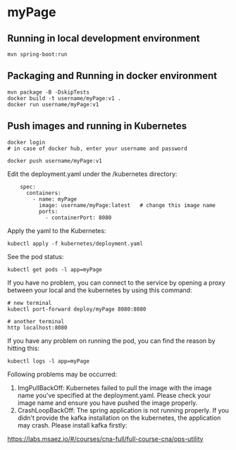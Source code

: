 # myPage

## Running in local development environment

```
mvn spring-boot:run
```

## Packaging and Running in docker environment

```
mvn package -B -DskipTests
docker build -t username/myPage:v1 .
docker run username/myPage:v1
```

## Push images and running in Kubernetes

```
docker login 
# in case of docker hub, enter your username and password

docker push username/myPage:v1
```

Edit the deployment.yaml under the /kubernetes directory:
```
    spec:
      containers:
        - name: myPage
          image: username/myPage:latest   # change this image name
          ports:
            - containerPort: 8080

```

Apply the yaml to the Kubernetes:
```
kubectl apply -f kubernetes/deployment.yaml
```

See the pod status:
```
kubectl get pods -l app=myPage
```

If you have no problem, you can connect to the service by opening a proxy between your local and the kubernetes by using this command:
```
# new terminal
kubectl port-forward deploy/myPage 8080:8080

# another terminal
http localhost:8080
```

If you have any problem on running the pod, you can find the reason by hitting this:
```
kubectl logs -l app=myPage
```

Following problems may be occurred:

1. ImgPullBackOff:  Kubernetes failed to pull the image with the image name you've specified at the deployment.yaml. Please check your image name and ensure you have pushed the image properly.
1. CrashLoopBackOff: The spring application is not running properly. If you didn't provide the kafka installation on the kubernetes, the application may crash. Please install kafka firstly:

https://labs.msaez.io/#/courses/cna-full/full-course-cna/ops-utility

